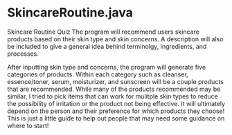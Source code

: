 # SkincareRoutine.java
Skincare Routine Quiz
The program will recommend users skincare products based on their skin type and skin concerns. A description will also be included to give a general idea behind terminolgy, ingredients, and processes.

After inputting skin type and concerns, the program will generate five categories of products. Within each category such as cleanser, essence/toner, serum, moisturizer, and sunscreen will be a couple products that are recommended. While many of the products recommended may be similar, I tried to pick items
that can work for mulitple skin types to reduce the possibility of irritation or the product not being effective. It will ultimately depend on the person 
and their preference for which products they choose! This is just a little guide to help out people that may need some guidance on where to start!

